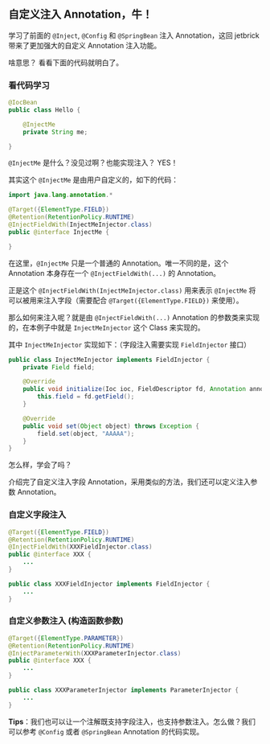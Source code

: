 自定义注入 Annotation，牛！
-----------------------------

学习了前面的 `@Inject`, `@Config` 和 `@SpringBean` 注入 Annotation，这回 jetbrick 带来了更加强大的自定义 Annotation 注入功能。

啥意思？ 看看下面的代码就明白了。

### 看代码学习

```java
@IocBean
public class Hello {

    @InjectMe
    private String me;

}
```

`@InjectMe` 是什么？没见过啊？也能实现注入？ YES！

其实这个 `@InjectMe` 是由用户自定义的，如下的代码：

```java
import java.lang.annotation.*

@Target({ElementType.FIELD})
@Retention(RetentionPolicy.RUNTIME)
@InjectFieldWith(InjectMeInjector.class)
public @interface InjectMe {

}
```

在这里，`@InjectMe` 只是一个普通的 Annotation。唯一不同的是，这个 Annotation 本身存在一个 `@InjectFieldWith(...)` 的 Annotation。

正是这个 `@InjectFieldWith(InjectMeInjector.class)` 用来表示 `@InjectMe` 将可以被用来注入字段（需要配合 `@Target({ElementType.FIELD})` 来使用）。

那么如何来注入呢？就是由 `@InjectFieldWith(...)` Annotation 的参数类来实现的，在本例子中就是 `InjectMeInjector` 这个 Class 来实现的。

其中 `InjectMeInjector` 实现如下：（字段注入需要实现 `FieldInjector` 接口）

```java
public class InjectMeInjector implements FieldInjector {
    private Field field;

    @Override
    public void initialize(Ioc ioc, FieldDescriptor fd, Annotation anno) {
        this.field = fd.getField();
    }

    @Override
    public void set(Object object) throws Exception {
        field.set(object, "AAAAA");
    }
}
```

怎么样，学会了吗？

介绍完了自定义注入字段 Annotation，采用类似的方法，我们还可以定义注入参数 Annotation。

### 自定义字段注入

```java
@Target({ElementType.FIELD})
@Retention(RetentionPolicy.RUNTIME)
@InjectFieldWith(XXXFieldInjector.class)
public @interface XXX {
    ...
}

public class XXXFieldInjector implements FieldInjector {
    ...
}
```

### 自定义参数注入 (构造函数参数)

```java
@Target({ElementType.PARAMETER})
@Retention(RetentionPolicy.RUNTIME)
@InjectParameterWith(XXXParameterInjector.class)
public @interface XXX {
    ...
}

public class XXXParameterInjector implements ParameterInjector {
    ...
}
```

**Tips**：我们也可以让一个注解既支持字段注入，也支持参数注入。怎么做？我们可以参考 `@Config` 或者 `@SpringBean` Annotation 的代码实现。

